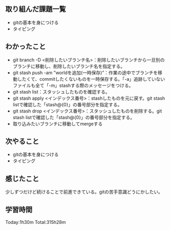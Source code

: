 ## 取り組んだ課題一覧
 - gitの基本を身につける
 - タイピング
## わかったこと
 - git branch -D <削除したいブランチ名>：削除したいブランチから一旦別のブランチに移動し、削除したいブランチ名を指定する。
 - git stash push -am ”worldを追加(一時保存)”：作業の途中でブランチを移動したくて、commitしたくないものを一時保存する。「-a」追跡していないファイルも全て「-m」stashする際のメッセージをつける。
 - git stash list：スタッシュしたものを確認する。
 - git stash apply <インデックス番号>：stashしたものを元に戻す。git stash listで確認した「stash@{0}」の番号部分を指定する。
 - git stash drop <インデックス番号>：スタッシュしたものを削除する。git stash listで確認した「stash@{0}」の番号部分を指定する。
  - 取り込みたいブランチに移動してmergeする
## 次やること
 - gitの基本を身につける
 - タイピング
## 感じたこと
少しずつだけど続けることで前進できている。gitの苦手意識どうにかしたい。
## 学習時間
Today:1h30m  Total:315h28m